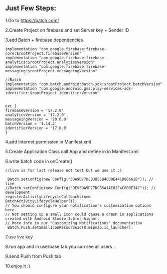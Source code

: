 
## Just Few Steps:

1.Go to https://batch.com/

2.Create Project on firebase and set Server key + Sender ID

3.add Batch + firebase dependencies 

    implementation "com.google.firebase:firebase-core:$rootProject.firebaseVersion"
    implementation "com.google.firebase:firebase-analytics:$rootProject.analyticsVersion"
    implementation "com.google.firebase:firebase-messaging:$rootProject.messageingVersion"

    //Batch
    implementation "com.batch.android:batch-sdk:$rootProject.batchVersion"
    implementation "com.google.android.gms:play-services-ads-identifier:$rootProject.identifierVersion"
    
    
    ext {
    firebaseVersion = '17.2.0'
    analyticsVersion = '17.2.0'
    messageingVersion = '20.0.0'
    batchVersion = '1.14.2'
    identifierVersion = '17.0.0'
    }

4.add Internet permission in Manifest.xml

5.Create Application Class call App and define in in Manifest.xml


6.write batch code in onCreate()


    //live is for last release not test but we use it :)

     Batch.setConfig(new Config("5DA9D77DCB3B55B4CD0E44CD80661B")); // live
    //Batch.setConfig(new Config("DEV5DA9D77DCB5A1AE02F4C809E34C")); // development
    registerActivityLifecycleCallbacks(new BatchActivityLifecycleHelper());
    // You should configure your notification's customization options here.
    // Not setting up a small icon could cause a crash in applications created with Android Studio 3.0 or higher.
    // More info in our "Customizing Notifications" documentation
     Batch.Push.setSmallIconResourceId(R.mipmap.ic_launcher);

7.use live key 

8.run app and in userbase tab you can see all users ..

9.send Push from Push tab

10.enjoy it :)

